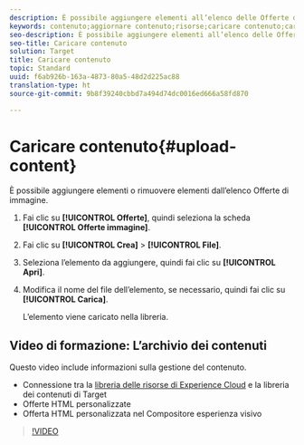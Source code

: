 ```yaml
---
description: È possibile aggiungere elementi all’elenco delle Offerte di immagine.
keywords: contenuto;aggiornare contenuto;risorse;caricare contenuto;caricare risorsa
seo-description: È possibile aggiungere elementi all’elenco delle Offerte di immagine.
seo-title: Caricare contenuto
solution: Target
title: Caricare contenuto
topic: Standard
uuid: f6ab926b-163a-4873-80a5-48d2d225ac88
translation-type: ht
source-git-commit: 9b8f39240cbbd7a494d74dc0016ed666a58fd870

---
```



# Caricare contenuto{#upload-content}

È possibile aggiungere elementi o rimuovere elementi dall’elenco Offerte di immagine.

1. Fai clic su **[!UICONTROL Offerte]**, quindi seleziona la scheda **[!UICONTROL Offerte immagine]**.
1. Fai clic su **[!UICONTROL Crea]** &gt; **[!UICONTROL File]**.
1. Seleziona l’elemento da aggiungere, quindi fai clic su **[!UICONTROL Apri]**.
1. Modifica il nome del file dell’elemento, se necessario, quindi fai clic su **[!UICONTROL Carica]**.

   L’elemento viene caricato nella libreria.

## Video di formazione: L’archivio dei contenuti

Questo video include informazioni sulla gestione del contenuto.

* Connessione tra la [libreria delle risorse di Experience Cloud](https://marketing.adobe.com/resources/help/it_IT/mcloud/creative_cloud.html) e la libreria dei contenuti di Target
* Offerte HTML personalizzate
* Offerta HTML personalizzata nel Compositore esperienza visivo

>[!VIDEO](https://video.tv.adobe.com/v/17387)